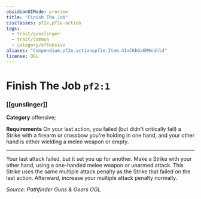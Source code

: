 ```yaml
---
obsidianUIMode: preview
title: "Finish The Job"
cssclasses: pf2e,pf2e-action
tags:
  - trait/gunslinger
  - trait/common
  - category/offensive
aliases: "Compendium.pf2e.actionspf2e.Item.4IxCKbGaEM9nUhld"
license: OGL
---
```

# Finish The Job `pf2:1`

### [[gunslinger]]

**Category** offensive; 




**Requirements** On your last action, you failed (but didn't critically fail) a Strike with a firearm or crossbow you're holding in one hand, and your other hand is either wielding a melee weapon or empty.

* * *

Your last attack failed, but it set you up for another. Make a Strike with your other hand, using a one-handed melee weapon or unarmed attack. This Strike uses the same multiple attack penalty as the Strike that failed on the last action. Afterward, increase your multiple attack penalty normally.

*Source: Pathfinder Guns & Gears*
*OGL*